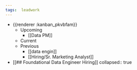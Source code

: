 ```yaml
---
tags:  leadwork
---
```


- {{renderer :kanban_pkvbfam}}
	- Upcoming
		- [[Data PM]]
	- Current
	- Previous
		- [[data engin]]
		- [[Hiring/Sr. Marketing Analyst]]
- [[## Foundational Data Engineer Hiring]]
  collapsed:: true